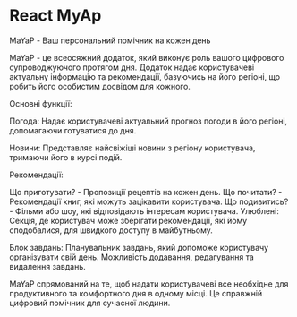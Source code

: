 # React MyAp

MaYaP - Ваш персональний помічник на кожен день

MaYaP - це всеосяжний додаток, який виконує роль вашого цифрового
супроводжуючого протягом дня. Додаток надає користувачеві актуальну інформацію
та рекомендації, базуючись на його регіоні, що робить його особистим досвідом
для кожного.

Основні функції:

Погода: Надає користувачеві актуальний прогноз погоди в його регіоні,
допомагаючи готуватися до дня.

Новини: Представляє найсвіжіші новини з регіону користувача, тримаючи його в
курсі подій.

Рекомендації:

Що приготувати? - Пропозиції рецептів на кожен день. Що почитати? - Рекомендації
книг, які можуть зацікавити користувача. Що подивитись? - Фільми або шоу, які
відповідають інтересам користувача. Улюблені: Секція, де користувач може
зберігати рекомендації, які йому сподобалися, для швидкого доступу в
майбутньому.

Блок завдань: Планувальник завдань, який допоможе користувачу організувати свій
день. Можливість додавання, редагування та видалення завдань.

MaYaP спрямований на те, щоб надати користувачеві все необхідне для
продуктивного та комфортного дня в одному місці. Це справжній цифровий помічник
для сучасної людини.

